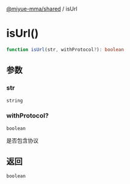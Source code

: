 [@miyue-mma/shared](../index.md) / isUrl

# isUrl()

```ts
function isUrl(str, withProtocol?): boolean
```

## 参数

### str

`string`

### withProtocol?

`boolean`

是否包含协议

## 返回

`boolean`
